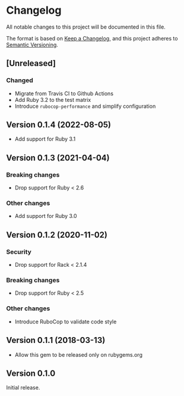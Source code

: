 # Changelog

All notable changes to this project will be documented in this file.

The format is based on [Keep a Changelog](https://keepachangelog.com/en/1.0.0/), and this project adheres to [Semantic Versioning](https://semver.org/spec/v2.0.0.html).

## [Unreleased]

### Changed

* Migrate from Travis CI to Github Actions
* Add Ruby 3.2 to the test matrix
* Introduce `rubocop-performance` and simplify configuration

## Version 0.1.4 (2022-08-05)

* Add support for Ruby 3.1

## Version 0.1.3 (2021-04-04)

### Breaking changes

* Drop support for Ruby < 2.6

### Other changes

* Add support for Ruby 3.0

## Version 0.1.2 (2020-11-02)

### Security

* Drop support for Rack < 2.1.4

### Breaking changes

* Drop support for Ruby < 2.5

### Other changes

* Introduce RuboCop to validate code style

## Version 0.1.1 (2018-03-13)

* Allow this gem to be released only on rubygems.org

## Version 0.1.0

Initial release.

